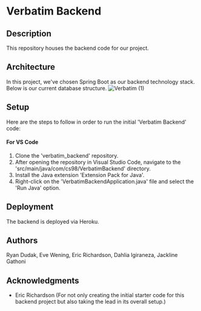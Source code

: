 # Verbatim Backend

## Description

This repository houses the backend code for our project.

## Architecture

In this project, we've chosen Spring Boot as our backend technology stack. Below is our current database structure.
![Verbatim (1)](https://github.com/dartmouth-cs98-23f/verbatim_backend/assets/76986782/193ccf46-a16a-43d4-9438-b3f54bb2737f)


## Setup

Here are the steps to follow in order to run the initial 'Verbatim Backend' code:

#### For VS Code

1. Clone the 'verbatim_backend' repository.
2. After opening the repository in Visual Studio Code, navigate to the 'src/main/java/com/cs98/VerbatimBackend' directory.
3. Install the Java extension 'Extension Pack for Java'.
4. Right-click on the 'VerbatimBackendApplication.java' file and select the 'Run Java' option.

## Deployment

The backend is deployed via Heroku.

## Authors

Ryan Dudak, Eve Wening, Eric Richardson, Dahlia Igiraneza, Jackline Gathoni

## Acknowledgments

- Eric Richardson (For not only creating the initial starter code for this backend project but also taking the lead in its overall setup.)
